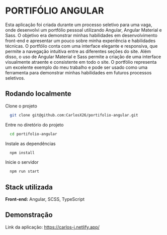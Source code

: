 # PORTIFÓLIO ANGULAR

Esta aplicação foi criada durante um processo seletivo para uma vaga, onde desenvolvi um portfólio pessoal utilizando Angular, Angular Material e Sass. O objetivo era demonstrar minhas habilidades em desenvolvimento front-end e apresentar um pouco sobre minha experiência e habilidades técnicas. O portfólio conta com uma interface elegante e responsiva, que permite a navegação intuitiva entre as diferentes seções do site. Além disso, o uso de Angular Material e Sass permite a criação de uma interface visualmente atraente e consistente em todo o site. O portfólio representa um excelente exemplo do meu trabalho e pode ser usado como uma ferramenta para demonstrar minhas habilidades em futuros processos seletivos.

## Rodando localmente

Clone o projeto

```bash
  git clone git@github.com:CarlosX26/portifolio-angular.git
```

Entre no diretório do projeto

```bash
  cd portifolio-angular
```

Instale as dependências

```bash
  npm install
```

Inicie o servidor

```bash
  npm run start
```

## Stack utilizada

**Front-end:** Angular, SCSS, TypeScript

## Demonstração

Link da aplicação: https://carlos-j.netlify.app/
